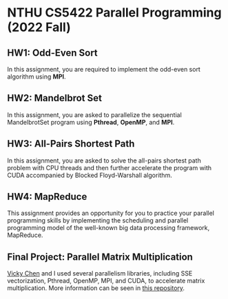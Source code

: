 # NTHU CS5422 Parallel Programming (2022 Fall)

## HW1: Odd-Even Sort

In this assignment, you are required to implement the odd-even sort algorithm using **MPI**.

## HW2: Mandelbrot Set

In this assignment, you are asked to parallelize the sequential MandelbrotSet program using **Pthread**, **OpenMP**, and **MPI**.

## HW3: All-Pairs Shortest Path

In this assignment, you are asked to solve the all-pairs shortest path problem with CPU threads and then further accelerate the program with CUDA accompanied by Blocked Floyd-Warshall algorithm.

## HW4: MapReduce

This assignment provides an opportunity for you to practice your parallel programming skills by implementing the scheduling and parallel programming model of the well-known big data processing framework, MapReduce.

## Final Project: Parallel Matrix Multiplication

[Vicky Chen](https://github.com/vickychen928) and I used several parallelism libraries, including SSE vectorization, Pthread, OpenMP, MPI, and CUDA, to accelerate matrix multiplication. More information can be seen in [this repository](https://github.com/curry0622/Parallel-Matrix-Multiplication).
